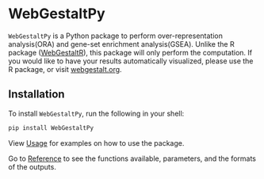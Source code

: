 # WebGestaltPy

`WebGestaltPy` is a Python package to perform over-representation analysis(ORA) and gene-set enrichment analysis(GSEA). Unlike the R package ([WebGestaltR](https://www.github.com/bzhanglab/WebGestaltR)), this package will only perform the computation. If you would like to have your results automatically visualized, please use the R package, or visit [webgestalt.org](https://www.webgestalt.org/).

## Installation

To install `WebGestaltPy`, run the following in your shell:

```bash
pip install WebGestaltPy
```

View [Usage](./Usage/index.md) for examples on how to use the package.

Go to [Reference](./reference/index.md) to see the functions available, parameters, and the formats of the outputs.
